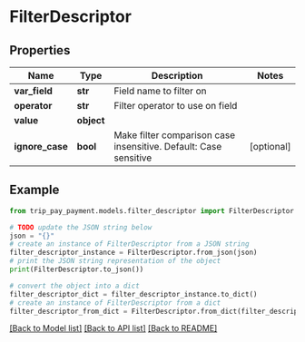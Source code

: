 # FilterDescriptor


## Properties

Name | Type | Description | Notes
------------ | ------------- | ------------- | -------------
**var_field** | **str** | Field name to filter on | 
**operator** | **str** | Filter operator to use on field | 
**value** | **object** |  | 
**ignore_case** | **bool** | Make filter comparison case insensitive. Default: Case sensitive  | [optional] 

## Example

```python
from trip_pay_payment.models.filter_descriptor import FilterDescriptor

# TODO update the JSON string below
json = "{}"
# create an instance of FilterDescriptor from a JSON string
filter_descriptor_instance = FilterDescriptor.from_json(json)
# print the JSON string representation of the object
print(FilterDescriptor.to_json())

# convert the object into a dict
filter_descriptor_dict = filter_descriptor_instance.to_dict()
# create an instance of FilterDescriptor from a dict
filter_descriptor_from_dict = FilterDescriptor.from_dict(filter_descriptor_dict)
```
[[Back to Model list]](../README.md#documentation-for-models) [[Back to API list]](../README.md#documentation-for-api-endpoints) [[Back to README]](../README.md)


